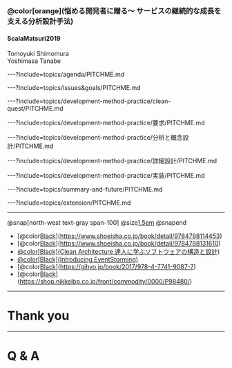### @color[orange](悩める開発者に贈る〜 サービスの継続的な成長を支える分析設計手法)

#### ScalaMatsuri2019

Tomoyuki Shimomura  
Yoshimasa Tanabe  

---?include=topics/agenda/PITCHME.md

<!-- ---?include=topics/who-are-we/PITCHME.md -->

---?include=topics/issues&goals/PITCHME.md

<!-- 理想とする開発チームの状態とは？ -->
<!-- ---?include=topics/goals/PITCHME.md -->

<!-- 開発に取り巻く課題と懸念 -->
<!-- ---?include=topics/issues/PITCHME.md -->

<!-- お題 -->
---?include=topics/development-method-practice/clean-quest/PITCHME.md

<!-- 要求の整理 -->
<!-- ---?include=topics/development-method-practice/ビジネス背景の理解と要求の整理/PITCHME.md -->

<!-- 要求分析 -->
---?include=topics/development-method-practice/要求/PITCHME.md

<!-- 分析と概念設計 -->
---?include=topics/development-method-practice/分析と概念設計/PITCHME.md

<!-- 詳細設計 -->
---?include=topics/development-method-practice/詳細設計/PITCHME.md

<!-- 実装 -->
---?include=topics/development-method-practice/実装/PITCHME.md

<!-- まとめと展望 -->
---?include=topics/summary-and-future/PITCHME.md

---?include=topics/extension/PITCHME.md

---
@snap[north-west text-gray span-100]
@size[1.5em](References)
@snapend

- [@color[Black](ユースケース駆動開発実践ガイド)](https://www.shoeisha.co.jp/book/detail/9784798114453)
- [@color[Black](実践ドメイン駆動設計 )](https://www.shoeisha.co.jp/book/detail/9784798131610)
- [@color[Black](Clean Architecture 達人に学ぶソフトウェアの構造と設計)](https://www.kadokawa.co.jp/product/301806000678/)
- [@color[Black](Introducing EventStorming)](https://leanpub.com/introducing_eventstorming)
- [@color[Black](現場で役立つシステム設計の原則)](https://gihyo.jp/book/2017/978-4-7741-9087-7)
- [@color[Black](.NETのエンタープライズアプリケーションアーキテクチャ第2版　.NETを例にしたアプリケーション設計原則)](https://shop.nikkeibp.co.jp/front/commodity/0000/P98480/)

---
# Thank you

---
# Q & A 
